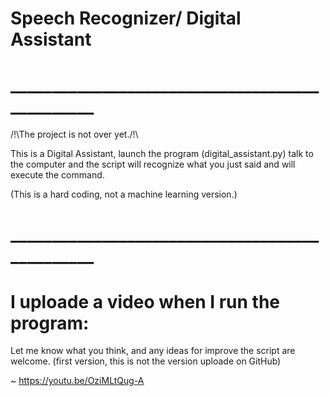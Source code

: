 # Speech Recognizer/ Digital Assistant
# _______________________________________________
/!\The project is not over yet./!\

This is a Digital Assistant, launch the program (digital_assistant.py) talk to the computer and the script will recognize what you just said and will execute the command.

(This is a hard coding, not a machine learning version.)
# _______________________________________________

# I uploade a video when I run the program:

Let me know what you think, and any ideas for improve the script are welcome. (first version, this is not the version uploade on GitHub)

~ https://youtu.be/OziMLtQug-A
